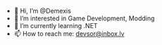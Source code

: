 - 👋 Hi, I’m @Demexis
- 👀 I’m interested in Game Development, Modding
- 🌱 I’m currently learning .NET
- 📫 How to reach me: devsor@inbox.lv

<!---
Demexis/Demexis is a ✨ special ✨ repository because its `README.md` (this file) appears on your GitHub profile.
You can click the Preview link to take a look at your changes.
--->
